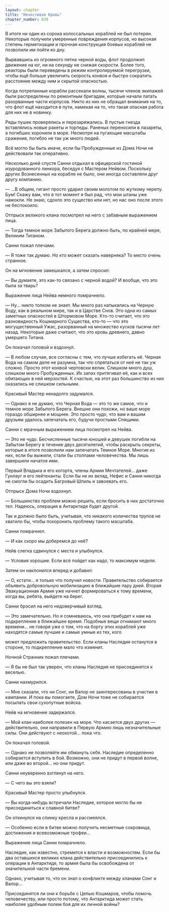 ```yaml
---
layout: chapter
title: "Нечестивая Кровь"
chapter_number: 839
---
```


В итоге ни один из сорока колоссальных кораблей не был потерян. Некоторые получили умеренные повреждения корпусов, но высокая степень герметизации и прочная конструкция боевых кораблей не позволили им пойти ко дну.

Вырвавшись из огромного пятна черной воды, флот продолжил движение на юг, ни на секунду не снижая скорости. Более того, реакторы были переведены в режим контролируемой перегрузки, чтобы ещё больше увеличить скорость конвоя и быстро сократить расстояние между ним и скрытой опасностью.

Когда потрепанные корабли рассекали волны, тысячи членов экипажей были распределены по ремонтным бригадам, которые начали латать разорванные части корпусов. Никто из них не обращал внимания на то, что флот ещё находится в пути, намекая на то, что такая опасная работа для них не в новинку.

Ряды пушек проверялись и перезаряжались. В пустые гнезда вставлялись новые ракеты и торпеды. Раненых переносили в лазареты, а погибших хоронили в море. Несмотря на пугающие масштабы сражения, погибло не так уж много людей.

Всё могло бы быть иначе, если бы Пробужденные из Дома Ночи не действовали так оперативно.

Несколько дней спустя Санни отдыхал в офицерской гостиной изуродованного линкора, беседуя с Мастером Нейвом. Поскольку других Вознесенных на корабле не было, они иногда составляли друг другу компанию.

— ...В общем, гигант просто ударил своим молотом по жуткому черепу. Бум! Скажу вам, что в тот момент я был рад, что мои штаны уже намокли. Не знаю, сдохло это существо или нет, но нас оно после этого не беспокоило.

Отпрыск великого клана посмотрел на него с забавным выражением лица.

— Тогда темное море Забытого Берега должно быть, по крайней мере, Великим Титаном.

Санни пожал плечами.

— Я тоже так думаю. Но кто может сказать наверняка? То место очень странное.

Он на мгновение замешкался, а затем спросил:

— Вы думаете, это как-то связано с черной водой? И вообще, что это была за тварь?

Выражение лица Нейва немного помрачнело.

— Ну... никто толком не знает. Мы много раз натыкались на Черную Воду, как в реальном мире, так и в Царстве Снов. Это одна из самых заметных опасностей в Штормовом Море. Кто-то считает, что это разновидность Кошмарного Существа, кто-то — что это могущественный Ужас, разорванный на множество кусков тысячи лет назад. Некоторые даже считают, что это кровь древнего, давно умершего Титана.

Он покачал головой и вздохнул.

— В любом случае, все согласны с тем, что лучше избегать её. Черная Вода на самом деле не разумна, так что спрятаться от неё не так уж сложно. Просто этот конвой чертовски велик. Слишком много душ, слишком много Пробужденных. Их запах притягивал её, как и всех обитающих в ней мерзостей. К счастью, на этот раз большинство из них оказались не слишком сильными.

Красивый Мастер ненадолго задумался.

— Однако я не думаю, что Черная Вода — это то же самое, что и темное море Забытого Берега. Внешне они похожи, но ваше море гораздо обширнее и мощнее. Это просто чудо, что вам и вашим друзьям удалось запечатать его, будучи простыми Спящими.

Санни с мрачным выражением лица посмотрел на Нейва.

— Это не чудо. Бесчисленные тысячи юношей и девушек погибли на Забытом Берегу в течение двух десятилетий, чтобы раскрыть секреты, которые в итоге позволили нам запечатать Темное Море. Многие из них, если бы выжили, стали бы столпами человечества. Мы лишь завершили начатое ими.

Первый Владыка и его когорта, члены Армии Мечтателей... даже Гунлауг и его лейтенанты. Если бы не их вклад, Нефис и Санни никогда не смогли бы осадить Багровый Шпиль и завоевать его.

Отпрыск Дома Ночи вздохнул.

— Большинство проблем можно решить, если бросить в них достаточно тел. Надеюсь, операция в Антарктиде будет другой.

Так и должно было быть, учитывая, что никакого количества трупов не хватило бы, чтобы похоронить проблему такого масштаба.

Санни помрачнел.

— И как скоро мы доберемся до неё?

Нейв слегка сдвинулся с места и улыбнулся.

— Условия хорошие. Если всё пойдет как надо, то максимум неделя.

Затем он наклонился вперед и добавил:

— О, кстати... я только что получил новости. Правительство собирается объявить добровольную мобилизацию в ближайшие пару дней. Вторая Эвакуационная Армия уже начнет формироваться к тому времени, когда вы, ребята, выйдете на берег.

Санни бросил на него недоверчивый взгляд.

— Это замечательно. Но я сомневаюсь, что она прибудет к нам на подкрепление в ближайшее время. Подобные вещи отнимают много времени... не говоря уже о том, что на борту этих кораблей уже находятся самые лучшие и самые умные из тех, кого

может предложить правительство. Если кланы Наследия останутся в стороне, то подкрепление мало что изменит.

Ночной Странник пожал плечами.

— Я бы не был так уверен, что кланы Наследия не присоединятся к веселью.

Санни нахмурился.

— Мне сказали, что ни Сонг, ни Валор не заинтересованы в участии в кампании. И пока вы помогаете, Дом Ночи тоже не собирается посылать свои сухопутные войска.

Нейв на мгновение задержался.

— Мой клан наиболее полезен на море. Что касается двух других — действительно, они направили в Первую Армию лишь незначительные силы. Они действуют с неохотой... пока что.

Он покачал головой.

— Однако не позволяйте им обмануть себя. Наследие определенно собирается вступить в бой. Возможно, они не придут в первой волне, или даже во второй... но они придут.

Санни неуверенно взглянул на него.

— С чего вы это взяли?

Красивый Мастер просто улыбнулся.

— Вы когда-нибудь встречали Наследие, которое могло бы не присоединиться к славной битве?

Он откинулся на спинку кресла и рассмеялся.

— Особенно если в битве можно получить несметные сокровища, достижения и всевозможные трофеи...

Выражение лица Санни помрачнело.

Наследие, как известно, стремится к власти и возможностям. Если бы два оставшихся великих клана действительно присоединились к операции в Антарктиде, то армия была бы освобождена от значительной части бремени.

Однако, учитывая то, что он знал о конфликте между кланами Сонг и Валор...

Присоединятся ли они к борьбе с Цепью Кошмаров, чтобы помочь человечеству, или просто потому, что Антарктида может стать наиболее удобным полем боя для их личной войны?